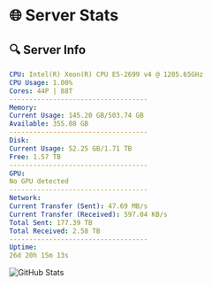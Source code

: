 # 🌐 Server Stats
## 🔍 Server Info
```yaml
CPU: Intel(R) Xeon(R) CPU E5-2699 v4 @ 1205.65GHz
CPU Usage: 1.00%
Cores: 44P | 88T
-----------------------------------
Memory:
Current Usage: 145.20 GB/503.74 GB
Available: 355.08 GB
-----------------------------------
Disk:
Current Usage: 52.25 GB/1.71 TB
Free: 1.57 TB
-----------------------------------
GPU:
No GPU detected
-----------------------------------
Network:
Current Transfer (Sent): 47.69 MB/s
Current Transfer (Received): 597.04 KB/s
Total Sent: 177.39 TB
Total Received: 2.58 TB
-----------------------------------
Uptime:
26d 20h 15m 13s
```
![GitHub Stats](https://img.shields.io/badge/Updated-2025-03-06_18:58:31-blue)